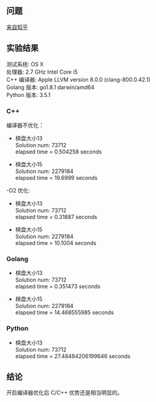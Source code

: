 问题
---
[来自知乎](https://www.zhihu.com/question/62185153/answer/196193958?utm_medium=social&utm_source=wechat_session&from=groupmessage&isappinstalled=1)




实验结果
---
测试系统: OS X </br>
处理器: 2.7 GHz Intel Core i5 </br>
C++ 编译器: Apple LLVM version 8.0.0 (clang-800.0.42.1) </br>
Golang 版本: go1.8.1 darwin/amd64 </br>
Python 版本: 3.5.1

### C++
编译器不优化：<br/>
- 棋盘大小13 </br>
Solution num: 73712 </br>
elapsed time = 0.504258 seconds

- 棋盘大小15 </br>
Solution num: 2279184 </br>
elapsed time = 19.6999 seconds

-O2 优化: <br/>
- 棋盘大小13 </br>
Solution num: 73712 </br>
elapsed time = 0.31887 seconds

- 棋盘大小15 </br>
Solution num: 2279184 </br>
elapsed time = 10.1004 seconds

### Golang
- 棋盘大小13 </br>
Solution num: 73712 </br>
elapsed time = 0.351473 seconds

- 棋盘大小15 </br>
Solution num: 2279184 </br>
elapsed time = 14.468555985 seconds

### Python
- 棋盘大小13 </br>
Solution num: 73712 </br>
elapsed time = 27.48484206199646 seconds


结论
---
开启编译器优化后 C/C++ 优势还是相当明显的。

